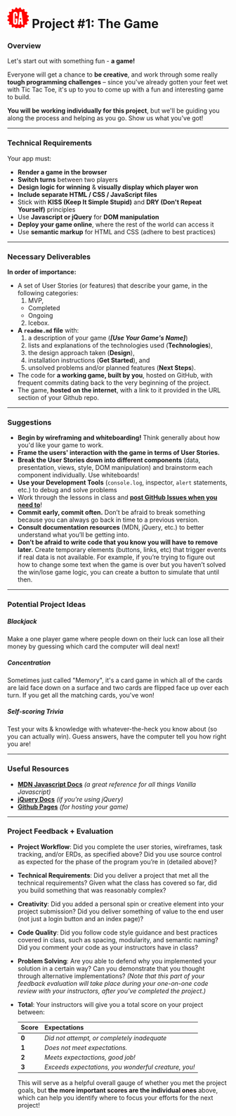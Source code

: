 # ![](../../resources/assets/ga-icon-small.png) Project #1: The Game

### Overview

Let's start out with something fun - **a game!**

Everyone will get a chance to **be creative**, and work through some really 
**tough programming challenges** – since you've already gotten your feet wet 
with Tic Tac Toe, it's up to you to come up with a fun and interesting game 
to build.

**You will be working individually for this project**, but we'll be guiding 
you along the process and helping as you go. Show us what you've got!

---

### Technical Requirements

Your app must:

- **Render a game in the browser**
- **Switch turns** between two players
- **Design logic for winning** & **visually display which player won**
- **Include separate HTML / CSS / JavaScript files**
- Stick with **KISS (Keep It Simple Stupid)** and 
  **DRY (Don't Repeat Yourself)** principles
- Use **Javascript or jQuery** for **DOM manipulation**
- **Deploy your game online**, where the rest of the world can access it
- Use **semantic markup** for HTML and CSS (adhere to best practices)

---

### Necessary Deliverables

**In order of importance:**

- A set of User Stories (or features) that describe your game, in the following
  categories:
  1. MVP,
    - Completed
    - Ongoing
  2. Icebox.
- **A ``readme.md`` file** with:
  1. a description of your game (***[Use Your Game's Name]***)
  2. lists and explanations of the technologies used (**Technologies**),
  3. the design approach taken (**Design**), 
  4. installation instructions (**Get Started**), and 
  5. unsolved problems and/or planned features (**Next Steps**).
- The code for **a working game, built by you**, hosted on GitHub,
  with frequent commits dating back to the very beginning of the project.
- The game, **hosted on the internet**, with a link to it provided in the URL 
  section of your Github repo.

---

### Suggestions

- **Begin by wireframing and whiteboarding!** Think generally about how you'd
  like your game to work.
- **Frame the users' interaction with the game in terms of User Stories.**
- **Break the User Stories down into different components** (data, 
  presentation, views, style, DOM manipulation) and brainstorm each component 
  individually. Use whiteboards!
- **Use your Development Tools** (`console.log`, inspector, `alert` statements, 
  etc.) to debug and solve problems
- Work through the lessons in class and 
  **[post GitHub Issues when you need to](../project_issues_protocol)**!
- **Commit early, commit often.** Don’t be afraid to break something because 
  you can always go back in time to a previous version.
- **Consult documentation resources** (MDN, jQuery, etc.) to better understand 
  what you’ll be getting into.
- **Don’t be afraid to write code that you know you will have to remove later.**
  Create temporary elements (buttons, links, etc) that trigger events if real 
  data is not available. For example, if you’re trying to figure out how to 
  change some text when the game is over but you haven’t solved the win/lose 
  game logic, you can create a button to simulate that until then.

---

### Potential Project Ideas

##### Blackjack

Make a one player game where people down on their luck can lose all their money 
by guessing which card the computer will deal next!

##### Concentration

Sometimes just called "Memory", it's a card game in which all of the cards are 
laid face down on a surface and two cards are flipped face up over each turn. 
If you get all the matching cards, you've won!

##### Self-scoring Trivia

Test your wits & knowledge with whatever-the-heck you know about (so you can 
actually win). Guess answers, have the computer tell you how right you are!

---

### Useful Resources

- **[MDN Javascript Docs](https://developer.mozilla.org/en-US/docs/Web/JavaScript)** 
  _(a great reference for all things Vanilla Javascript)_
- **[jQuery Docs](http://api.jquery.com)** _(if you're using jQuery)_
- **[Github Pages](https://pages.github.com)** _(for hosting your game)_

---

### Project Feedback + Evaluation

- **Project Workflow**: Did you complete the user stories, wireframes, task 
  tracking, and/or ERDs, as specified above? Did you use source control as 
  expected for the phase of the program you’re in (detailed above)?
- **Technical Requirements**: Did you deliver a project that met all the 
  technical requirements? Given what the class has covered so far, did you 
  build something that was reasonably complex?
- **Creativity**: Did you added a personal spin or creative element into your 
  project submission? Did you deliver something of value to the end user (not 
  just a login button and an index page)?
- **Code Quality**: Did you follow code style guidance and best practices 
  covered in class, such as spacing, modularity, and semantic naming? Did you 
  comment your code as your instructors have in class?
- **Problem Solving**: Are you able to defend why you implemented your solution 
  in a certain way? Can you demonstrate that you thought through alternative 
  implementations? _(Note that this part of your feedback evaluation will take 
  place during your one-on-one code review with your instructors, after you've 
  completed the project.)_
- **Total**: Your instructors will give you a total score on your project 
  between:

    Score | Expectations
    ----- | ------------
    **0** | _Did not attempt, or completely inadequate_
    **1** | _Does not meet expectations._
    **2** | _Meets expectactions, good job!_
    **3** | _Exceeds expectations, you wonderful creature, you!_

  This will serve as a helpful overall gauge of whether you met the project 
  goals, but __the more important scores are the individual ones__ above, 
  which can help you identify where to focus your efforts for the next project!
	
